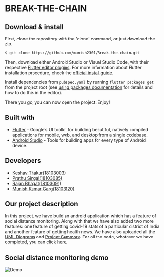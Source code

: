 # BREAK-THE-CHAIN #

## Download & install
First, clone the repository with the 'clone' command, or just download the zip.

```
$ git clone https://github.com/munish2301/Break-the-chain.git
```

Then, download either Android Studio or Visual Studio Code, with their respective [Flutter editor plugins](https://flutter.io/get-started/editor/). For more information about Flutter installation procedure, check the [official install guide](https://flutter.io/get-started/install/).

Install dependencies from `pubspec.yaml` by running `flutter packages get` from the project root (see [using packages documentation](https://flutter.io/using-packages/#adding-a-package-dependency-to-an-app) for details and how to do this in the editor).

There you go, you can now open the project. Enjoy!

## Built with
* [Flutter](https://flutter.dev/) - Google’s UI toolkit for building beautiful, natively compiled applications for mobile, web, and desktop from a single codebase.
* [Android Studio](https://developer.android.com/studio/index.html/) - Tools for building apps for every type of Android device.

## Developers ##

  * [Keshav Thakur(18103003)](https://github.com/thakurkeshav)
  * [Prathu Singal(18103085)](https://github.com/prathusingal)
  * [Rajan Bhagat(18103091)](https://github.com/RajanBhagat08)
  * [Munish Kumar Garg(18103120)](https://github.com/munish2301)

## Our project description ##

In this project, we have build an android application which has a feature of social distance monitoring. Along with that we have also added two more features: one feature of getting covid-19 stats of a particular district of India and another feature of getting health news.
We have also uploaded all the [UML Diagrams](https://github.com/munish2301/Break-the-chain/tree/main/UML%20Diagrams%20and%20Project%20Summary) and [Project Summary](https://github.com/munish2301/Break-the-chain/blob/main/UML%20Diagrams%20and%20Project%20Summary/Summary.pdf). For all the code, whatever we have completed, you can click [here](https://github.com/munish2301/Break-the-chain/tree/main/break_the_chain/lib).

## Social distance monitoring demo ##

![Demo](https://github.com/munish2301/Break-the-chain/blob/main/Project%20Images/Social-Distance-Monitoring-Video.gif)
